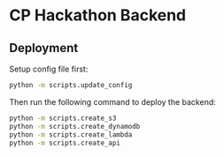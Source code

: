 # CP Hackathon Backend

## Deployment

Setup config file first:

```bash
python -m scripts.update_config
```

Then run the following command to deploy the backend:

```bash
python -m scripts.create_s3
python -m scripts.create_dynamodb
python -m scripts.create_lambda
python -m scripts.create_api
```
